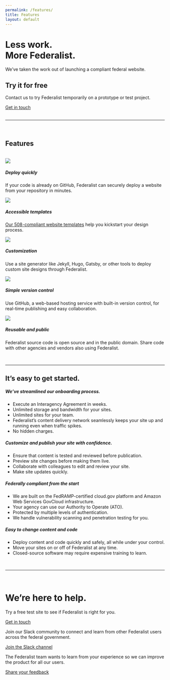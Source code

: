 ```yaml
---
permalink: /features/
title: Features
layout: default
---
```


<div class="features-page">
  <div class="well">
    <div class="usa-grid federalist-hero">
      <div class="usa-width-two-thirds">
        <h1 class="hero-heading">
          Less work.<br>
          More Federalist.
        </h1>
        <p class="hero-copy sub-heading">We’ve taken the work out of launching a compliant federal website.</p>
      </div>
      <div class="usa-width-one-third usa-hero-callout">
        <h2>Try it for free</h2>
        <p>Contact us to try Federalist temporarily on a prototype or test project.</p>
        <a class="usa-button" href="mailto:federalist-inquiries@gsa.gov?body=What%27s%20your%20name%3F%0A%0AWhat%20agency%20or%20office%20do%20you%20work%20for%3F%0A%0AWhat%27s%20your%20job%20title%20or%20role%3F%0A%0ATell%20us%20a%20little%20about%20your%20website%20project%20or%20your%20questions%20about%20federalist:%0A%0AIf%20you%27d%20like%20us%20to%20call%20you%2C%20what%27s%20your%20phone%20number%20and%20when%20might%20be%20a%20good%20time%3F%0A"> Get in touch</a>
      </div>
    </div>
  </div>

  <div class="usa-grid">
    <br>
    <hr class="hr-light">    
    <br>
  </div>
  
  <div class="usa-grid">
    <section class="info-block">
      <div class="usa-width-one-whole">
        <h1>Features</h1>
        <br>
        <div class="usa-grid-full">
          <div class="usa-width-one-third">
            <div class="feature-group vertical">
              <div class="feature-image small">
                <img src="{{site.baseurl}}/assets/images/icons/icon-rocket-color.svg">
              </div>
              <div class="feature-text">
                <h5>Deploy quickly</h5>
                <p>If your code is already on GitHub, Federalist can securely deploy a website from your repository in minutes.</p>
              </div>
            </div>
          </div>
          <div class="usa-width-one-third">
            <div class="feature-group vertical">
              <div class="feature-image small">
                <img src="{{site.baseurl}}/assets/images/icons/icon-layout-color.svg">
              </div>
              <div class="feature-text">
                <h5>Accessible templates</h5>
                <p><a href="https://federalist.18f.gov/pages/using-federalist/templates/">Our 508-compliant website templates</a> help you kickstart your design process.</p>
              </div>
            </div>
          </div>
          <div class="usa-width-one-third">
            <div class="feature-group vertical">
              <div class="feature-image small">
                <img src="{{site.baseurl}}/assets/images/icons/icon-badge-color.svg">
              </div>
              <div class="feature-text">
                <h5>Customization</h5>
                <p>Use a site generator like Jekyll, Hugo, Gatsby, or other tools to deploy custom site designs through Federalist.</p>
              </div>
            </div>
          </div>
         </div>
        <div class="usa-grid-full">
          <div class="usa-width-one-third">
            <div class="feature-group vertical">
              <div class="feature-image small">
                <img src="{{site.baseurl}}/assets/images/icons/icon-clockback-color.svg">
              </div>
              <div class="feature-text">
                <h5>Simple version control</h5>
                <p>Use GitHub, a web-based hosting service with built-in version control, for real-time publishing and easy collaboration.</p>
              </div>
            </div>
          </div>
          <div class="usa-width-one-third">
            <div class="feature-group vertical">
              <div class="feature-image small">
                <img src="{{site.baseurl}}/assets/images/icons/icon-two-squares-color.svg">
              </div>
              <div class="feature-text">
                <h5>Reusable and public</h5>
                <p>Federalist source code is open source and in the public domain. Share code with other agencies and vendors also using Federalist.</p>
              </div>
            </div>
          </div>
        </div>
      </div>
    </section>
  </div>
  
  
  <div class="usa-grid">
    <br>
    <hr class="hr-light">    
  </div>
  
  <div class="usa-grid">
    <section class="info-block">
      <a id="page-body"></a>
      <h1>It’s easy to get started.</h1>
      <div class="usa-grid-full feature-group">
        <div class="usa-width-one-half">
          <div class="criteria-list">
            <h5 class="criteria-list-heading">We’ve streamlined our onboarding process.</h5>
            <ul class="checklist copy">
              <li>Execute an Interagency Agreement in weeks.</li>
              <li>Unlimited storage and bandwidth for your sites.</li>
              <li>Unlimited sites for your team.</li>
              <li>Federalist’s content delivery network seamlessly keeps your site up and running even when traffic spikes.</li>
              <li>No hidden charges.</li>
            </ul>
            <h5 class="criteria-list-heading">Customize and publish your site with confidence.</h5>
            <ul class="checklist copy">
              <li>Ensure that content is tested and reviewed before publication.</li>
              <li>Preview site changes before making them live.</li>
              <li>Collaborate with colleagues to edit and review your site.</li>
              <li>Make site updates quickly.</li>
            </ul>
          </div>
        </div>
        <div class="usa-width-one-half">
          <div class="criteria-list">
            <h5 class="criteria-list-heading">Federally compliant from the start</h5>
            <ul class="checklist copy">
              <li>We are built on the FedRAMP-certified cloud.gov platform and Amazon Web Services GovCloud infrastructure.</li>
              <li>Your agency can use our Authority to Operate (ATO).</li>
              <li>Protected by multiple levels of authentication.</li>
              <li>We handle vulnerability scanning and penetration testing for you.</li>
            </ul>
            <h5 class="criteria-list-heading">Easy to change content and code</h5>
            <ul class="checklist copy">
              <li>Deploy content and code quickly and safely, all while under your control.</li>
              <li>Move your sites on or off of Federalist at any time.</li>
              <li>Closed-source software may require expensive training to learn.</li>
            </ul>
          </div>
        </div>
      </div>
    </section>
  </div>


  <div class="usa-grid">
    <br>
    <hr class="hr-light">    
    <br>
  </div>
  

  <div class="well">
    <div class="usa-grid federalist-hero">
      <h1>We’re here to help.</h1>
      <div class="flexbox-grid">
        <div class="usa-width-one-third flexbox-item">
          <p class="medium-copy">Try a free test site to see if Federalist is right for you.</p>
          <a class="usa-button callout-inline" href="mailto:federalist-inquiries@gsa.gov?body=What%27s%20your%20name%3F%0A%0AWhat%20agency%20or%20office%20do%20you%20work%20for%3F%0A%0AWhat%27s%20your%20job%20title%20or%20role%3F%0A%0ATell%20us%20a%20little%20about%20your%20website%20project%20or%20your%20questions%20about%20federalist:%0A%0AIf%20you%27d%20like%20us%20to%20call%20you%2C%20what%27s%20your%20phone%20number%20and%20when%20might%20be%20a%20good%20time%3F%0A">Get in touch</a>          
        </div>
        <div class="usa-width-one-third flexbox-item">
          <p class="medium-copy">Join our Slack community to connect and learn from other Federalist users across the federal government.</p>
          <a class="usa-button" href="https://chat.18f.gov/">Join the Slack channel</a>
        </div>
        <div class="usa-width-one-third flexbox-item">
          <p class="medium-copy">The Federalist team wants to learn from your experience so we can improve the product for all our users.</p>
          <a class="usa-button" href="mailto:federalist-inquiries@gsa.gov">Share your feedback</a>
        </div>
      </div>
    </div>
  </div>
</div>